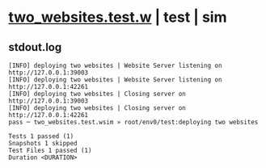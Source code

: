 # [two_websites.test.w](../../../../../../examples/tests/sdk_tests/website/two_websites.test.w) | test | sim

## stdout.log
```log
[INFO] deploying two websites | Website Server listening on http://127.0.0.1:39003
[INFO] deploying two websites | Website Server listening on http://127.0.0.1:42261
[INFO] deploying two websites | Closing server on http://127.0.0.1:39003
[INFO] deploying two websites | Closing server on http://127.0.0.1:42261
pass ─ two_websites.test.wsim » root/env0/test:deploying two websites

Tests 1 passed (1)
Snapshots 1 skipped
Test Files 1 passed (1)
Duration <DURATION>
```

